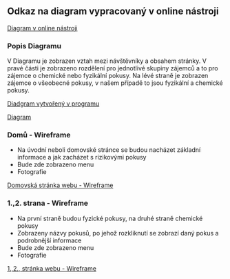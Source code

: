 ## Odkaz na diagram vypracovaný v online nástroji
[Diagram v online nástroji](https://app.creately.com/diagram/hpLQFq7kVno/edit)

### Popis Diagramu
V Diagramu je zobrazen vztah mezi návštěvníky a obsahem stránky. V pravé části je zobrazeno rozdělení pro jednotlivé skupiny zájemců a to pro zájemce o chemické nebo fyzikální pokusy. Na lévé straně je zobrazen zájemce o všeobecné pokusy, v našem případě to jsou fyzikální a chemické pokusy. 

[Diadgram vytvořený v programu](https://github.com/martinsimcik/DPRPRJ-projekt/blob/main/doc/02-use-case/DiagramProjektu(vProgramu).png)

[Diagram](https://github.com/martinsimcik/DPRPRJ-projekt/blob/main/doc/02-use-case/Diagram.jpg)

### Domů - Wireframe
- Na úvodní neboli domovské stránce se budou nacházet základní informace a jak zacházet s rizikovými pokusy
- Bude zde zobrazeno menu
- Fotografie

[Domovská stránka webu - Wireframe](https://github.com/martinsimcik/DPRPRJ-projekt/blob/main/doc/01-ui-design/dom%C5%AF.png)

### 1.,2. strana - Wireframe
- Na první straně budou fyzické pokusy, na druhé straně chemické pokusy 
- Zobrazeny názvy pokusů, po jehož rozkliknutí se zobrazí daný pokus a podrobnější informace
- Bude zde zobrazeno menu
- Fotografie

[1.,2., stránka webu - Wireframe](https://github.com/martinsimcik/DPRPRJ-projekt/blob/main/doc/01-ui-design/1.%2C2.%20%20strana.png)
